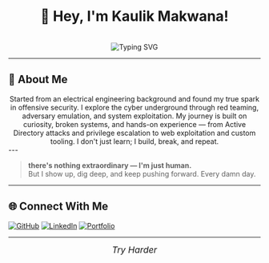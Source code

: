 <!-- Kaulik Makwana | GitHub Profile README -->

<div align="center">

# 👋 Hey, I'm Kaulik Makwana!
<br>
<img src="https://readme-typing-svg.demolab.com?font=Fira+Code&weight=700&size=24&pause=1000&color=DC2626&center=true&vCenter=true&width=1000&lines=Mastering+the+Art+of+Offensive+Security;Vulnerability+Research+%7C+Penetration+Testing+%7C+Red+Teaming" alt="Typing SVG" />

</div>

---

## 🚀 About Me
<div align="center">
Started from an electrical engineering background and found my true spark in offensive security. I explore the cyber underground through red teaming, adversary emulation, and system exploitation. My journey is built on curiosity, broken systems, and hands-on experience — from Active Directory attacks and privilege escalation to web exploitation and custom tooling. I don't just learn; I build, break, and repeat.
</div>
---

> **there's nothing extraordinary — I'm just human.**  
> But I show up, dig deep, and keep pushing forward. Every damn day.

---

## 🌐 Connect With Me

[![GitHub](https://img.shields.io/badge/GitHub-%2312100E.svg?&style=flat-square&logo=github&logoColor=white)](https://github.com/KaulikMakwana)
[![LinkedIn](https://img.shields.io/badge/LinkedIn-%230077B5.svg?&style=flat-square&logo=linkedin&logoColor=white)](https://www.linkedin.com/in/kaulik-makwana/)
[![Portfolio](https://img.shields.io/badge/Portfolio-%2312100E.svg?style=flat-square&logo=firefox&logoColor=white)](https://kaulikmakwana.github.io)

---

<div align="center" style="font-size: 1.1rem; font-style: italic;">
Try Harder
</div>
